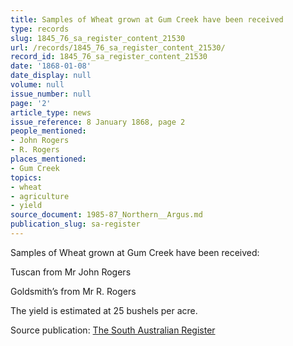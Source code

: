 ```yaml
---
title: Samples of Wheat grown at Gum Creek have been received
type: records
slug: 1845_76_sa_register_content_21530
url: /records/1845_76_sa_register_content_21530/
record_id: 1845_76_sa_register_content_21530
date: '1868-01-08'
date_display: null
volume: null
issue_number: null
page: '2'
article_type: news
issue_reference: 8 January 1868, page 2
people_mentioned:
- John Rogers
- R. Rogers
places_mentioned:
- Gum Creek
topics:
- wheat
- agriculture
- yield
source_document: 1985-87_Northern__Argus.md
publication_slug: sa-register
---
```


Samples of Wheat grown at Gum Creek have been received:

Tuscan from Mr John Rogers

Goldsmith’s from Mr R. Rogers

The yield is estimated at 25 bushels per acre.

Source publication: [The South Australian Register](/publications/sa-register/)
